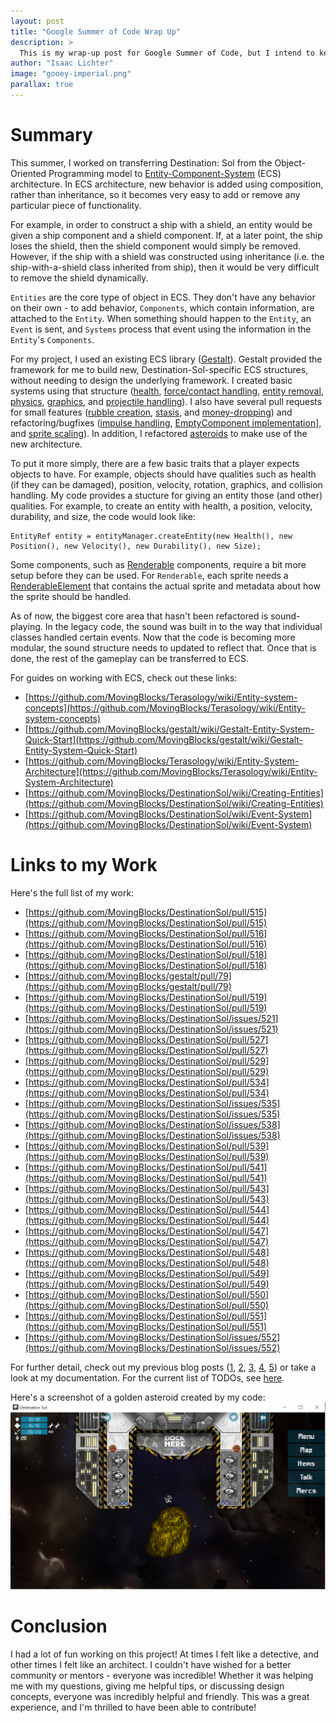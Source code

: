 ```yaml
---
layout: post
title: "Google Summer of Code Wrap Up"
description: > 
  This is my wrap-up post for Google Summer of Code, but I intend to keep contributing (and hopefully posting here).
author: "Isaac Lichter"
image: "gooey-imperial.png"
parallax: true
---
```


# Summary

This summer, I worked on transferring Destination: Sol from the Object-Oriented Programming model to [Entity-Component-System](https://github.com/MovingBlocks/Terasology/wiki/Entity-system-concepts) 
(ECS) architecture. In ECS architecture, new behavior is added using composition, rather than inheritance, so it becomes very easy to add or remove any particular piece of functionality.

For example, in order to construct a ship with a shield, an entity would be given a ship component and a shield component. If, at a later point, the ship loses the shield, then the shield component would simply be removed. However, if the ship with a shield was constructed using inheritance (i.e. the ship-with-a-shield class inherited from ship), then it would be very difficult to remove the shield dynamically.

`Entities` are the core type of object in ECS. They don't have any behavior on their own - to add behavior, `Components`, which contain information, are attached to the `Entity`. When something should happen to the `Entity`, an `Event` is sent, and `Systems` process that event using the information in the `Entity`'s `Components`.

For my project, I used an existing ECS library ([Gestalt](https://github.com/MovingBlocks/gestalt)). Gestalt provided the framework for me to build new, Destination-Sol-specific ECS structures, without needing to design the underlying framework. I created basic systems using that structure ([health](https://github.com/MovingBlocks/DestinationSol/pull/515), [force/contact handling](https://github.com/MovingBlocks/DestinationSol/pull/516), [entity removal](https://github.com/MovingBlocks/DestinationSol/pull/519), [physics](https://github.com/MovingBlocks/DestinationSol/pull/522), [graphics](https://github.com/MovingBlocks/DestinationSol/pull/541), and [projectile handling](https://github.com/MovingBlocks/DestinationSol/pull/548)). I also have several pull requests for small features ([rubble creation](https://github.com/MovingBlocks/DestinationSol/pull/550), [stasis](https://github.com/MovingBlocks/DestinationSol/pull/518), and [money-dropping](https://github.com/MovingBlocks/DestinationSol/pull/529)) and refactoring/bugfixes ([impulse handling](https://github.com/MovingBlocks/DestinationSol/pull/549), [EmptyComponent implementation](https://github.com/MovingBlocks/DestinationSol/pull/547)], and [sprite scaling](https://github.com/MovingBlocks/DestinationSol/pull/551)). In addition, I refactored [asteroids](https://github.com/MovingBlocks/DestinationSol/pull/543) to make use of the new architecture.

To put it more simply, there are a few basic traits that a player expects objects to have. For example, objects should have qualities such as health (if they can be damaged), position, velocity, rotation, graphics, and collision handling. My code provides a stucture for giving an entity those (and other) qualities. For example, to create an entity with health, a position, velocity, durability, and size, the code would look like:
```
EntityRef entity = entityManager.createEntity(new Health(), new Position(), new Velocity(), new Durability(), new Size);
```
Some components, such as [Renderable](https://github.com/MovingBlocks/DestinationSol/blob/f43d4b16de9edb0965f28c9afed09c530eadcbb5/engine/src/main/java/org/destinationsol/rendering/components/Renderable.java) components, require a bit more setup before they can be used. For `Renderable`, each sprite needs a [RenderableElement](https://github.com/MovingBlocks/DestinationSol/blob/f43d4b16de9edb0965f28c9afed09c530eadcbb5/engine/src/main/java/org/destinationsol/rendering/RenderableElement.java) that contains the actual sprite and metadata about how the sprite should be handled.

As of now, the biggest core area that hasn't been refactored is sound-playing. In the legacy code, the sound was built in to the way that individual classes handled certain events. Now that the code is becoming more modular, the sound structure needs to updated to reflect that. Once that is done, the rest of the gameplay can be transferred to ECS. 

For guides on working with ECS, check out these links:

- [https://github.com/MovingBlocks/Terasology/wiki/Entity-system-concepts](https://github.com/MovingBlocks/Terasology/wiki/Entity-system-concepts)
- [https://github.com/MovingBlocks/gestalt/wiki/Gestalt-Entity-System-Quick-Start](https://github.com/MovingBlocks/gestalt/wiki/Gestalt-Entity-System-Quick-Start)
- [https://github.com/MovingBlocks/Terasology/wiki/Entity-System-Architecture](https://github.com/MovingBlocks/Terasology/wiki/Entity-System-Architecture)
- [https://github.com/MovingBlocks/DestinationSol/wiki/Creating-Entities](https://github.com/MovingBlocks/DestinationSol/wiki/Creating-Entities)
- [https://github.com/MovingBlocks/DestinationSol/wiki/Event-System](https://github.com/MovingBlocks/DestinationSol/wiki/Event-System)


# Links to my Work

Here's the full list of my work:

- [https://github.com/MovingBlocks/DestinationSol/pull/515](https://github.com/MovingBlocks/DestinationSol/pull/515)
- [https://github.com/MovingBlocks/DestinationSol/pull/516](https://github.com/MovingBlocks/DestinationSol/pull/516)
- [https://github.com/MovingBlocks/DestinationSol/pull/518](https://github.com/MovingBlocks/DestinationSol/pull/518)
- [https://github.com/MovingBlocks/gestalt/pull/79](https://github.com/MovingBlocks/gestalt/pull/79)
- [https://github.com/MovingBlocks/DestinationSol/pull/519](https://github.com/MovingBlocks/DestinationSol/pull/519)
- [https://github.com/MovingBlocks/DestinationSol/issues/521](https://github.com/MovingBlocks/DestinationSol/issues/521)
- [https://github.com/MovingBlocks/DestinationSol/pull/527](https://github.com/MovingBlocks/DestinationSol/pull/527)
- [https://github.com/MovingBlocks/DestinationSol/pull/529](https://github.com/MovingBlocks/DestinationSol/pull/529)
- [https://github.com/MovingBlocks/DestinationSol/pull/534](https://github.com/MovingBlocks/DestinationSol/pull/534)
- [https://github.com/MovingBlocks/DestinationSol/issues/535](https://github.com/MovingBlocks/DestinationSol/issues/535)
- [https://github.com/MovingBlocks/DestinationSol/issues/538](https://github.com/MovingBlocks/DestinationSol/issues/538)
- [https://github.com/MovingBlocks/DestinationSol/pull/539](https://github.com/MovingBlocks/DestinationSol/pull/539)
- [https://github.com/MovingBlocks/DestinationSol/pull/541](https://github.com/MovingBlocks/DestinationSol/pull/541)
- [https://github.com/MovingBlocks/DestinationSol/pull/543](https://github.com/MovingBlocks/DestinationSol/pull/543)
- [https://github.com/MovingBlocks/DestinationSol/pull/544](https://github.com/MovingBlocks/DestinationSol/pull/544)
- [https://github.com/MovingBlocks/DestinationSol/pull/547](https://github.com/MovingBlocks/DestinationSol/pull/547)
- [https://github.com/MovingBlocks/DestinationSol/pull/548](https://github.com/MovingBlocks/DestinationSol/pull/548)
- [https://github.com/MovingBlocks/DestinationSol/pull/549](https://github.com/MovingBlocks/DestinationSol/pull/549)
- [https://github.com/MovingBlocks/DestinationSol/pull/550](https://github.com/MovingBlocks/DestinationSol/pull/550)
- [https://github.com/MovingBlocks/DestinationSol/pull/551](https://github.com/MovingBlocks/DestinationSol/pull/551)
- [https://github.com/MovingBlocks/DestinationSol/issues/552](https://github.com/MovingBlocks/DestinationSol/issues/552)

For further detail, check out my previous blog posts ([1](http://destinationsol.org/2020/06/01/gsoc-project.html), [2](http://destinationsol.org/2020/06/15/core-entity-structure.html), [3](http://destinationsol.org/2020/07/01/finished-core-structures.html), [4](http://destinationsol.org/2020/07/20/basic-ecs-structures.html), [5](http://destinationsol.org/2020/08/10/working-asteroids.html)) or take a look at my documentation. For the current list of TODOs, see [here](https://docs.google.com/document/d/1-p3wWQMgm3c06DpBxLHs-1rVbtXtUGvHDZJDn08UN-U/edit). 

Here's a screenshot of a golden asteroid created by my code: ![Asteroid screenshot](golden_asteroid_screenshot.png) 

# Conclusion

I had a lot of fun working on this project! At times I felt like a detective, and other times I felt like an architect. I couldn't have wished for a better community or mentors - everyone was incredible! Whether it was helping me with my questions, giving me helpful tips, or discussing design concepts, everyone was incredibly helpful and friendly. This was a great experience, and I'm thrilled to have been able to contribute!